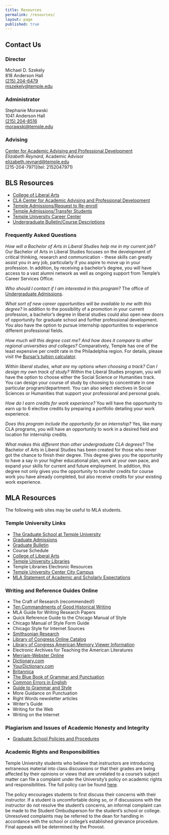 ```yaml
---
title: Resources
permalink: /resources/
layout: page
published: true
---
```

## Contact Us

### Director
Michael D. Szekely <br>
818 Anderson Hall<br>
[(215) 204-6479](tel:2152046479)<br>
[mszekely@temple.edu](mailto:mszekely@temple.edu)

### Administrator
Stephanie Morawski <br>
1041 Anderson Hall <br>
[(215) 204-8516](tel:2152048516) <br>
[morawski@temple.edu](mailto:morawski@temple.edu) <br>

### Advising

[Center for Academic Advising and Professional Development](http://www.cla.temple.edu/advising/)<br>
_Elizabeth Reynard_, Academic Advisor<br>
[elizabeth.reynard@temple.edu](mailto:elizabeth.reynard@temple.edu)<br>
[215-204-7971](tel: 2152047971)

## BLS Resources

- [College of Liberal Arts](http://www.cla.temple.edu/)
- [CLA Center for Academic Advising and Professional Development](http://www.cla.temple.edu/advising/)
- [Temple Admissions/Request to Re-enroll](http://admissions.temple.edu/apply/request-to-re-enroll)
- [Temple Admissions/Transfer Students](http://admissions.temple.edu/apply/transfer-applicant)
- [Temple University Career Center](http://www.temple.edu/provost/careercenter/)
- [Undergraduate Bulletin/Course Descriptions](http://bulletin.temple.edu/undergraduate/courses/)

### Frequently Asked Questions

_How will a Bachelor of Arts in Liberal Studies help me in my current job?_
Our Bachelor of Arts in Liberal Studies focuses on the development of critical thinking, research and communication - these skills can greatly assist you in any job, particularly if you aspire to move up in your profession. In addition, by receiving a bachelor’s degree, you will have access to a vast alumni network as well as ongoing support from Temple’s Career Services Office.

_Who should I contact if I am interested in this program?_
The office of [Undergraduate Admissions](http://admissions.temple.edu/apply).

_What sort of new career opportunities will be available to me with this degree?_
In addition to the possibility of a promotion in your current profession, a bachelor’s degree in liberal studies could also open new doors of opportunity for graduate school and further professional development. You also have the option to pursue internship opportunities to experience different professional fields.

_How much will this degree cost me? And how does it compare to other regional universities and colleges?_
Comparatively, Temple has one of the least expensive per credit rate in the Philadelphia region. For details, please visit the [Bursar’s tuition calculator](http://bursar.temple.edu/tuition-and-fees/tuition-rates).

_Within liberal studies, what are my options when choosing a track? Can I design my own track of study?_
Within the Liberal Studies program, you will have the option to choose either the Social Science or Humanities track. You can design your course of study by choosing to concentrate in one particular program/department. You can also select electives in Social Sciences or Humanities that support your professional and personal goals.

_How do I earn credits for work experience?_
You will have the opportunity to earn up to 6 elective credits by preparing a portfolio detailing your work experience.

_Does this program include the opportunity for an internship?_
Yes, like many CLA programs, you will have an opportunity to work in a desired field and location for internship credits.

_What makes this different than other undergraduate CLA degrees?_
The Bachelor of Arts in Liberal Studies has been created for those who never got the chance to finish their degree. This degree gives you the opportunity to have a say in your higher educational plan, work at your own pace, and expand your skills for current and future employment. In addition, this degree not only gives you the opportunity to transfer credits for course work you have already completed, but also receive credits for your existing work experience.


## MLA Resources

The following web sites may be useful to MLA students.

### Temple University Links

- [The Graduate School at Temple University](https://www.temple.edu/grad/)
- [Graduate Admissions](http://www.temple.edu/grad/admissions/index.htm)
- [Graduate Bulletin](http://bulletin.temple.edu/)
- Course Schedule
- [College of Liberal Arts](http://liberalarts.temple.edu/)
- [Temple University Libraries](http://library.temple.edu/asktulibraries)
- Temple Libraries Electronic Resources
- [Temple University Center City Campus](http://www.temple.edu/tucc/)
- [MLA Statement of Academic and Scholarly Expectations](http://www.cla.temple.edu/mla/student/documents/MLAGradStudentManual2011-12.pdf)

### Writing and Reference Guides Online

- The Craft of Research (recommended!)
- [Ten Commandments of Good Historical Writing](http://personal2.stthomas.edu/gwschlabach/courses/10commnd.htm)
- MLA Guide for Writing Research Papers
- Quick Reference Guide to the Chicago Manual of Style
- Chicago Manual of Style Form Guide
- Chicago Style for Internet Sources
- [Smithsonian Research](http://www.si.edu/)
- [Library of Congress Online Catalog](https://catalog.loc.gov/)
- [Library of Congress American Memory Viewer Information](http://memory.loc.gov/ammem/help/view.html)
- Electronic Archives for Teaching the American Literatures
- [Merriam-Webster Online](https://www.merriam-webster.com/)
- [Dictionary.com](http://www.dictionary.com/)
- [YourDictionary.com](http://www.yourdictionary.com/)
- [Britannica](https://www.britannica.com/)
- [The Blue Book of Grammar and Punctuation](http://www.grammarbook.com/)
- [Common Errors in English](http://public.wsu.edu/~brians/errors/index.html)
- [Guide to Grammar and Style](http://andromeda.rutgers.edu/~jlynch/Writing/)
- More Guidance on Punctuation
- Right Words newsletter articles
- Writer's Guide
- Writing for the Web
- Writing on the Internet

### Plagiarism and Issues of Academic Honesty and Integrity

- [Graduate School Policies and Procedures](http://www.temple.edu/grad/policies/index.htm) 

### Academic Rights and Responsibilities

Temple University students who believe that instructors are introducing extraneous material into class discussions or that their grades are being affected by their opinions or views that are unrelated to a course’s subject matter can file a complaint under the University’s policy on academic rights and responsibilities. The full policy can be found [here](http://policies.temple.edu/getdoc.asp?policy_no=03.70.02). 

The policy encourages students to first discuss their concerns with their instructor. If a student is uncomfortable doing so, or if discussions with the instructor do not resolve the student’s concerns, an informal complaint can be made to the Student Ombudsperson for the student’s school or college. Unresolved complaints may be referred to the dean for handling in accordance with the school or college’s established grievance procedure. Final appeals will be determined by the Provost.

